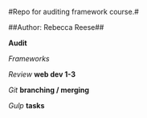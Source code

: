 
#Repo for auditing framework course.#

##Author: Rebecca Reese##

**Audit**

*Frameworks*

*Review*
**web dev 1-3**

*Git*
**branching / merging**

*Gulp*
**tasks**
